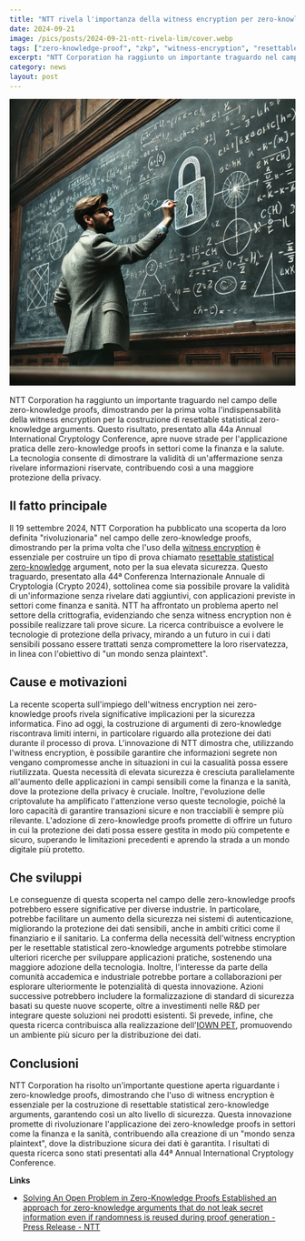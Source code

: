```yaml
---
title: "NTT rivela l'importanza della witness encryption per zero-knowledge proofs"
date: 2024-09-21
image: /pics/posts/2024-09-21-ntt-rivela-lim/cover.webp
tags: ["zero-knowledge-proof", "zkp", "witness-encryption", "resettable-statistical-zero-knowledge", "cryptographic-protocol", "data-security"]
excerpt: "NTT Corporation ha raggiunto un importante traguardo nel campo delle zero-knowledge proofs, dimostrando per la prima volta l'indispensabilità della witness encryption per la costruzione di resettabl..."
category: news
layout: post
---
```


![cover](/pics/posts/2024-09-21-ntt-rivela-lim/cover.webp)

NTT Corporation ha raggiunto un importante traguardo nel campo delle zero-knowledge proofs, dimostrando per la prima volta l'indispensabilità della witness encryption per la costruzione di resettable statistical zero-knowledge arguments. Questo risultato, presentato alla 44a Annual International Cryptology Conference, apre nuove strade per l'applicazione pratica delle zero-knowledge proofs in settori come la finanza e la salute. La tecnologia consente di dimostrare la validità di un'affermazione senza rivelare informazioni riservate, contribuendo così a una maggiore protezione della privacy.

Il fatto principale
-----------

Il 19 settembre 2024, NTT Corporation ha pubblicato una scoperta da loro definita "rivoluzionaria" nel campo delle zero-knowledge proofs, dimostrando per la prima volta che l'uso della [witness encryption](https://eprint.iacr.org/2023/812) è essenziale per costruire un tipo di prova chiamato [resettable statistical zero-knowledge](https://eprint.iacr.org/2024/806) argument, noto per la sua elevata sicurezza. Questo traguardo, presentato alla 44ª Conferenza Internazionale Annuale di Cryptologia (Crypto 2024), sottolinea come sia possibile provare la validità di un'informazione senza rivelare dati aggiuntivi, con applicazioni previste in settori come finanza e sanità. NTT ha affrontato un problema aperto nel settore della crittografia, evidenziando che senza witness encryption non è possibile realizzare tali prove sicure. La ricerca contribuisce a evolvere le tecnologie di protezione della privacy, mirando a un futuro in cui i dati sensibili possano essere trattati senza compromettere la loro riservatezza, in linea con l'obiettivo di "un mondo senza plaintext".


Cause e motivazioni
-----------

La recente scoperta sull'impiego dell'witness encryption nei zero-knowledge proofs rivela significative implicazioni per la sicurezza informatica. Fino ad oggi, la costruzione di argumenti di zero-knowledge riscontrava limiti interni, in particolare riguardo alla protezione dei dati durante il processo di prova. L'innovazione di NTT dimostra che, utilizzando l'witness encryption, è possibile garantire che informazioni segrete non vengano compromesse anche in situazioni in cui la casualità possa essere riutilizzata. Questa necessità di elevata sicurezza è cresciuta parallelamente all'aumento delle applicazioni in campi sensibili come la finanza e la sanità, dove la protezione della privacy è cruciale. Inoltre, l'evoluzione delle criptovalute ha amplificato l'attenzione verso queste tecnologie, poiché la loro capacità di garantire transazioni sicure e non tracciabili è sempre più rilevante. L'adozione di zero-knowledge proofs promette di offrire un futuro in cui la protezione dei dati possa essere gestita in modo più competente e sicuro, superando le limitazioni precedenti e aprendo la strada a un mondo digitale più protetto.

Che sviluppi
-----------


Le conseguenze di questa scoperta nel campo delle zero-knowledge proofs potrebbero essere significative per diverse industrie. In particolare, potrebbe facilitare un aumento della sicurezza nei sistemi di autenticazione, migliorando la protezione dei dati sensibili, anche in ambiti critici come il finanziario e il sanitario. La conferma della necessità dell'witness encryption per le resettable statistical zero-knowledge arguments potrebbe stimolare ulteriori ricerche per sviluppare applicazioni pratiche, sostenendo una maggiore adozione della tecnologia. Inoltre, l'interesse da parte della comunità accademica e industriale potrebbe portare a collaborazioni per esplorare ulteriormente le potenzialità di questa innovazione. Azioni successive potrebbero includere la formalizzazione di standard di sicurezza basati su queste nuove scoperte, oltre a investimenti nelle R&D per integrare queste soluzioni nei prodotti esistenti. Si prevede, infine, che questa ricerca contribuisca alla realizzazione dell'[IOWN PET](https://www.rd.ntt/e/sil/project/iown-pets/iown-pets.html), promuovendo un ambiente più sicuro per la distribuzione dei dati.


Conclusioni
-----------

NTT Corporation ha risolto un'importante questione aperta riguardante i zero-knowledge proofs, dimostrando che l'uso di witness encryption è essenziale per la costruzione di resettable statistical zero-knowledge arguments, garantendo così un alto livello di sicurezza. Questa innovazione promette di rivoluzionare l'applicazione dei zero-knowledge proofs in settori come la finanza e la sanità, contribuendo alla creazione di un "mondo senza plaintext", dove la distribuzione sicura dei dati è garantita. I risultati di questa ricerca sono stati presentati alla 44ª Annual International Cryptology Conference.



**Links**


- [Solving An Open Problem in Zero-Knowledge Proofs Established an approach for zero-knowledge arguments that do not leak secret information even if randomness is reused during proof generation - Press Release - NTT](https://group.ntt/en/newsrelease/2024/09/19/240919a.html)